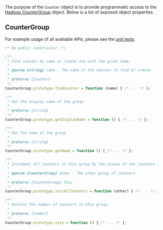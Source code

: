 The purpose of the `Counter` object is to provide programmatic access to the [Hadoop CounterGroup][hadoop-countergroup]
object.  Below is a list of exposed object properties.

## CounterGroup

For example usage of all available APIs, please see the [unit tests][hadoop-countergroup-tests].

```javascript
/* No public constructor. */

/**
 * Find counter by name or create one with the given name.
 *
 * @param {string} name - The name of the counter to find or create
 *
 * @returns {Counter}
 */
CounterGroup.prototype.findCounter = function (name) { /* ... */ };

/**
 * Get the display name of the group.
 *
 * @returns {string}
 */
CounterGroup.prototype.getDisplayName = function () { /* ... */ };

/**
 * Get the name of the group.
 *
 * @returns {string}
 */
CounterGroup.prototype.getName = function () { /* ... */ };

/**
 * Increment all counters in this group by the values of the counters in the provided group.
 *
 * @param {CounterGroup} other - The other group of counters
 *
 * @returns {CounterGroup} this
 */
CounterGroup.prototype.incrAllCounters = function (other) { /* ... */ };

/**
 * Returns the number of counters in this group.
 *
 * @returns {number}
 */
CounterGroup.prototype.size = function () { /* ... */ };
```

[hadoop-countergroup]: http://hadoop.apache.org/docs/r1.0.4/api/org/apache/hadoop/mapreduce/CounterGroup.html
[hadoop-countergroup-tests]: https://github.com/apigee/lembos/blob/master/src/test/resources/node_modules/HadoopInternalITest-testCounters/index.js
